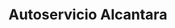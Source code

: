 ---
title: "Autoservicio Alcantara"
url: /sabaneta-antioquia/autoservicio-alcantara/
shop: comodidad
---